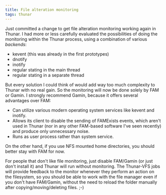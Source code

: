 ```yaml
---
title: File alteration monitoring
tags: thunar
---
```


Just committed a change to get file alteration monitoring working again in Thunar. I had more or less carefully evaluated the possibilities of doing the monitoring within the Thunar process, using a combination of various _backends_:

- kevent (this was already in the first prototypes)
- dnotify
- inotify
- regular stating in the main thread
- regular stating in a separate thread

But every solution I could think of would add way too much complexity to Thunar with no real gain. So the monitoring will now be done solely by FAM or Gamin. I strongly recommend Gamin, because it offers several advantages over FAM:

- Can utilize various modern operating system services like kevent and inotify.
- Allows its client to disable the sending of FAMExists events, which aren't used in Thunar (nor in any other FAM-based software I've seen recently) and produce only unnecessary noise.
- Runs as user process rather than system service.

On the other hand, if you use NFS mounted home directories, you should better stay with FAM for now.

For people that don't like file monitoring, just disable FAM/Gamin (or just don't install it) and Thunar will run without monitoring. The Thunar-VFS jobs will provide feedback to the monitor whenever they perform an action on the filesystem, so you should be able to work with the file manager even if you don't have FAM/Gamin, without the need to reload the folder manually after copying/moving/deleting files. ;-)
